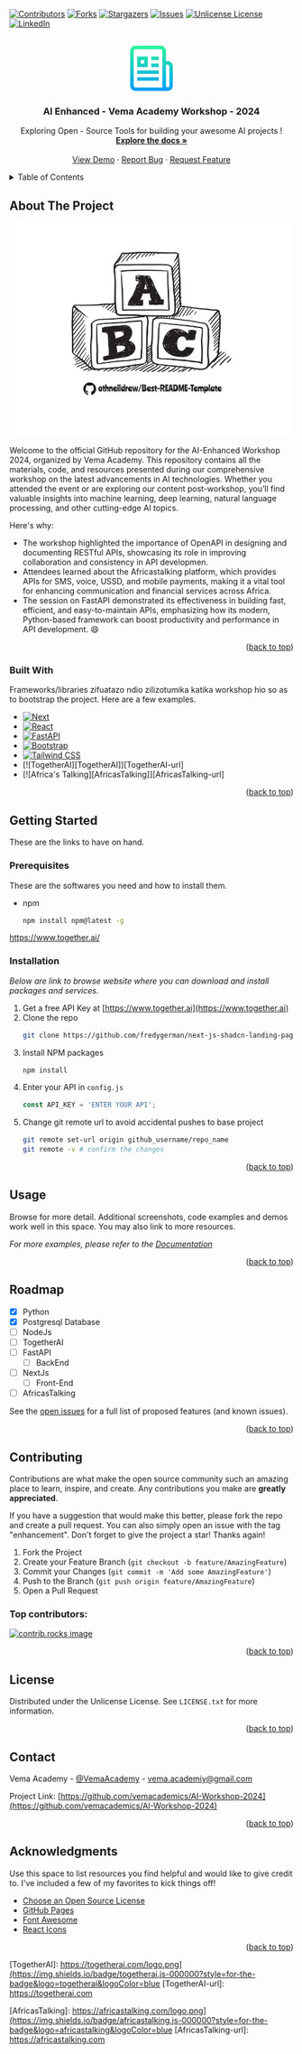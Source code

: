 <!-- Improved compatibility of back to top link: See: https://github.com/othneildrew/Best-README-Template/pull/73 -->
<a id="readme-top"></a>
<!--
*** Thanks for checking out the Best-README-Template. If you have a suggestion
*** that would make this better, please fork the repo and create a pull request
*** or simply open an issue with the tag "enhancement".
*** Don't forget to give the project a star!
*** Thanks again! Now go create something AMAZING! :D
-->



<!-- PROJECT SHIELDS -->
<!--
*** I'm using markdown "reference style" links for readability.
*** Reference links are enclosed in brackets [ ] instead of parentheses ( ).
*** See the bottom of this document for the declaration of the reference variables
*** for contributors-url, forks-url, etc. This is an optional, concise syntax you may use.
*** https://www.markdownguide.org/basic-syntax/#reference-style-links
-->
[![Contributors][contributors-shield]][contributors-url]
[![Forks][forks-shield]][forks-url]
[![Stargazers][stars-shield]][stars-url]
[![Issues][issues-shield]][issues-url]
[![Unlicense License][license-shield]][license-url]
[![LinkedIn][linkedin-shield]][linkedin-url]



<!-- PROJECT LOGO -->
<br />
<div align="center">
  <a href="https://github.com/vemacademics/README.md">
    <img src="images/logo.png" alt="Vema Academy Logo" width="80" height="80">
  </a>

  <h3 align="center">AI Enhanced - Vema Academy Workshop - 2024</h3>

  <p align="center">
    Exploring Open - Source Tools for building your awesome AI projects !
    <br />
    <a href="https://github.com/vemacademics/README.md"><strong>Explore the docs »</strong></a>
    <br />
    <br />
    <a href="https://github.com/vemacademics/README.md">View Demo</a>
    &middot; 
    <a href="https://github.com/vemacademics/AI-Workshop-2024/issues/new?labels=bug&template=bug-report---.md">Report Bug</a>
    &middot;
    <a href="https://github.com/vemacademics/AI-Workshop-2024/issues/new?labels=enhancement&template=feature-request---.md">Request Feature</a>
  </p>
</div>



<!-- TABLE OF CONTENTS -->
<details>
  <summary>Table of Contents</summary>
  <ol>
    <li>
      <a href="#about-the-project">About The Project</a>
      <ul>
        <li><a href="#built-with">Built With</a></li>
      </ul>
    </li>
    <li>
      <a href="#getting-started">Getting Started</a>
      <ul>
        <li><a href="#prerequisites">Prerequisites</a></li>
        <li><a href="#installation">Installation</a></li>
      </ul>
    </li>
    <li><a href="#usage">Usage</a></li>
    <li><a href="#roadmap">Roadmap</a></li>
    <li><a href="#contributing">Contributing</a></li>
    <li><a href="#license">License</a></li>
    <li><a href="#contact">Contact</a></li>
    <li><a href="#acknowledgments">Acknowledgments</a></li>
  </ol>
</details>



<!-- ABOUT THE PROJECT -->
## About The Project

[![Product Name Screen Shot][product-screenshot]](https://example.com)

Welcome to the official GitHub repository for the AI-Enhanced Workshop 2024, organized by Vema Academy. This repository contains all the materials, code, and resources presented during our comprehensive workshop on the latest advancements in AI technologies. Whether you attended the event or are exploring our content post-workshop, you’ll find valuable insights into machine learning, deep learning, natural language processing, and other cutting-edge AI topics.

Here's why:
* The workshop highlighted the importance of OpenAPI in designing and documenting RESTful APIs, showcasing its role in improving collaboration and consistency in API developmen.
* Attendees learned about the Africastalking platform, which provides APIs for SMS, voice, USSD, and mobile payments, making it a vital tool for enhancing communication and financial services across Africa.
* The session on FastAPI demonstrated its effectiveness in building fast, efficient, and easy-to-maintain APIs, emphasizing how its modern, Python-based framework can boost productivity and performance in API development. :smile:

<p align="right">(<a href="#readme-top">back to top</a>)</p>

### Built With

Frameworks/libraries zifuatazo ndio zilizotumika katika workshop hio so as to bootstrap the project. Here are a few examples.

* [![Next][Next.js]][Next-url]
* [![React][React.js]][React-url]
* [![FastAPI][FastAPI]][FastAPI-url]
* [![Bootstrap][Bootstrap.com]][Bootstrap-url]
* [![Tailwind CSS][TailwindCSS.com]][TailwindCSS-url]
* [![TogetherAI][TogetherAI]][TogetherAI-url]
* [![Africa's Talking][AfricasTalking]][AfricasTalking-url]


<p align="right">(<a href="#readme-top">back to top</a>)</p>

<!-- GETTING STARTED -->
## Getting Started

These are the links to have on hand. 

### Prerequisites

These are the softwares you need and how to install them.
* npm
  ```sh
  npm install npm@latest -g
  ```
https://www.together.ai/
### Installation

_Below are link to browse website where you can download and install packages and services._

1. Get a free API Key at [https://www.together.ai](https://www.together.ai)
2. Clone the repo
   ```sh
   git clone https://github.com/fredygerman/next-js-shadcn-landing-page
   ```
3. Install NPM packages
   ```sh
   npm install
   ```
4. Enter your API in `config.js`
   ```js
   const API_KEY = 'ENTER YOUR API';
   ```
5. Change git remote url to avoid accidental pushes to base project
   ```sh
   git remote set-url origin github_username/repo_name
   git remote -v # confirm the changes
   ```

<p align="right">(<a href="#readme-top">back to top</a>)</p>



<!-- USAGE EXAMPLES -->
## Usage

Browse for more detail. Additional screenshots, code examples and demos work well in this space. You may also link to more resources.

_For more examples, please refer to the [Documentation](https://www.together.ai)_

<p align="right">(<a href="#readme-top">back to top</a>)</p>



<!-- ROADMAP -->
## Roadmap

- [x] Python
- [x] Postgresql Database
- [ ] NodeJs
- [ ] TogetherAI
- [ ] FastAPI
    - [ ] BackEnd
- [ ] NextJs 
    - [ ] Front-End
- [ ] AfricasTalking

See the [open issues](https://github.com/vemacademics/AI-Workshop-2024/issues) for a full list of proposed features (and known issues).

<p align="right">(<a href="#readme-top">back to top</a>)</p>



<!-- CONTRIBUTING -->
## Contributing

Contributions are what make the open source community such an amazing place to learn, inspire, and create. Any contributions you make are **greatly appreciated**.

If you have a suggestion that would make this better, please fork the repo and create a pull request. You can also simply open an issue with the tag "enhancement".
Don't forget to give the project a star! Thanks again!

1. Fork the Project
2. Create your Feature Branch (`git checkout -b feature/AmazingFeature`)
3. Commit your Changes (`git commit -m 'Add some AmazingFeature'`)
4. Push to the Branch (`git push origin feature/AmazingFeature`)
5. Open a Pull Request

### Top contributors:

<a href="https://github.com/vemacademics/AI-Workshop-2024/graphs/contributors">
  <img src="https://contrib.rocks/image?repo=vemacademics/AI-Workshop-2024" alt="contrib.rocks image" />
</a>

<p align="right">(<a href="#readme-top">back to top</a>)</p>



<!-- LICENSE -->
## License

Distributed under the Unlicense License. See `LICENSE.txt` for more information.

<p align="right">(<a href="#readme-top">back to top</a>)</p>



<!-- CONTACT -->
## Contact

Vema Academy - [@VemaAcademy](https://twitter.com/VemaAcademy) - vema.academiy@gmail.com

Project Link: [https://github.com/vemacademics/AI-Workshop-2024](https://github.com/vemacademics/AI-Workshop-2024)

<p align="right">(<a href="#readme-top">back to top</a>)</p>



<!-- ACKNOWLEDGMENTS -->
## Acknowledgments

Use this space to list resources you find helpful and would like to give credit to. I've included a few of my favorites to kick things off!

* [Choose an Open Source License](https://choosealicense.com)
* [GitHub Pages](https://pages.github.com)
* [Font Awesome](https://fontawesome.com)
* [React Icons](https://react-icons.github.io/react-icons/search)

<p align="right">(<a href="#readme-top">back to top</a>)</p>



<!-- MARKDOWN LINKS & IMAGES -->
<!-- https://www.markdownguide.org/basic-syntax/#reference-style-links -->

[contributors-shield]: https://img.shields.io/github/contributors/othneildrew/Best-README-Template.svg?style=for-the-badge
[contributors-url]: https://github.com/othneildrew/Best-README-Template/graphs/contributors
[forks-shield]: https://img.shields.io/github/forks/othneildrew/Best-README-Template.svg?style=for-the-badge
[forks-url]: https://github.com/othneildrew/Best-README-Template/network/members
[stars-shield]: https://img.shields.io/github/stars/othneildrew/Best-README-Template.svg?style=for-the-badge
[stars-url]: https://github.com/othneildrew/Best-README-Template/stargazers
[issues-shield]: https://img.shields.io/github/issues/othneildrew/Best-README-Template.svg?style=for-the-badge
[issues-url]: https://github.com/othneildrew/Best-README-Template/issues
[license-shield]: https://img.shields.io/github/license/othneildrew/Best-README-Template.svg?style=for-the-badge
[license-url]: https://github.com/othneildrew/Best-README-Template/blob/master/LICENSE.txt
[linkedin-shield]: https://img.shields.io/badge/-LinkedIn-black.svg?style=for-the-badge&logo=linkedin&colorB=555
[linkedin-url]: https://linkedin.com/in/othneildrew
[product-screenshot]: images/screenshot.png


[Next.js]: https://img.shields.io/badge/next.js-000000?style=for-the-badge&logo=nextdotjs&logoColor=white
[Next-url]: https://nextjs.org/
[React.js]: https://img.shields.io/badge/React-20232A?style=for-the-badge&logo=react&logoColor=61DAFB
[React-url]: https://reactjs.org/

[FastAPI-url]: https://fastapi.tiangolo.com/
[FastAPI]:https://img.shields.io/badge/fastapi.js-000000?style=for-the-badge&logo=fastapi&logoColor=blue

[TailwindCSS-url]:https://tailwindcss.com/
[TailwindCSS.com]:https://img.shields.io/badge/tailwindcss.js-000000?style=for-the-badge&logo=tailwindcss&logoColor=blue

[TogetherAI]: https://togetherai.com/logo.png](https://img.shields.io/badge/togetherai.js-000000?style=for-the-badge&logo=togetherai&logoColor=blue
[TogetherAI-url]: https://togetherai.com


[AfricasTalking]: https://africastalking.com/logo.png](https://img.shields.io/badge/africastalking.js-000000?style=for-the-badge&logo=africastalking&logoColor=blue
[AfricasTalking-url]: https://africastalking.com

[Vue.js]: https://img.shields.io/badge/Vue.js-35495E?style=for-the-badge&logo=vuedotjs&logoColor=4FC08D
[Vue-url]: https://vuejs.org/
[Angular.io]: https://img.shields.io/badge/Angular-DD0031?style=for-the-badge&logo=angular&logoColor=white
[Angular-url]: https://angular.io/
[Svelte.dev]: https://img.shields.io/badge/Svelte-4A4A55?style=for-the-badge&logo=svelte&logoColor=FF3E00
[Svelte-url]: https://svelte.dev/
[Laravel.com]: https://img.shields.io/badge/Laravel-FF2D20?style=for-the-badge&logo=laravel&logoColor=white
[Laravel-url]: https://laravel.com
[Bootstrap.com]: https://img.shields.io/badge/Bootstrap-563D7C?style=for-the-badge&logo=bootstrap&logoColor=white
[Bootstrap-url]: https://getbootstrap.com
[JQuery.com]: https://img.shields.io/badge/jQuery-0769AD?style=for-the-badge&logo=jquery&logoColor=white
[JQuery-url]: https://jquery.com 
